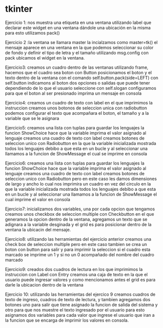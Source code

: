 # tkinter
Ejercicio 1: nos muestra una etiqueta en una ventana utilizando label
que declarar este widget en una ventana dándole una ubicación en la misma para esto utilizamos pack()

Ejercicio 2 :la ventana se llamara master la incialzamos como master=tk()
el mensaje aparece en una ventana en la que podemos seleccionar su color de fondo y definir el tipo de letra y el tamaño utilizando 
msg.config con pack ubicamos el widget en la ventana. 

Ejercicio3: creamos un cuadro dentro de las ventanas utilizando frame, 
hacemos que el cuadro sea boton con Button
posicionamos el boton y el texto dentro de la ventana con el comando self.button.pack(side=LEFT)
con self.button indicamons al boton dos opciones o salidas que puede tener dependiendo de lo que el usuario seleccione
con self.slogan configuramos para que el boton al ser presionado imprima un mensaje en consola 

Ejercicio4: creamos un cuadro de texto con label en el que imprimimos la instruccion
creamos unos botonos de seleccion unica con radiobutton podemos configurar el texto que acompañara el boton, el tamaño y a la variable que se le asignara

Ejercicio5: creamos una lista con tuplas para guardar los lenguajes 
la funcion ShowChoice hace que la variable imprima el valor asignado al lenguaje 
creamos una cuadro de texto con label 
creamos botones de seleccion unico con Radiobutton en la que la variable inicializada mostrada todos los lenguajes debibo a que esta en un bucle
y al seleccionar una llamamos a la funcion de ShowMessage el cual se imprime en consola 

Ejercicio6: creamos una lista con tuplas para guardar los lenguajes 
la funcion ShowChoice hace que la variable imprima el valor asignado al lenguaje 
creamos una cuadro de texto con label 
creamos botones de seleccion unico con Radiobutton pero en este caso les damos dimensiones de largo y ancho lo cual nos imprimira un cuadro en vez del circulo
en la que la variable inicializada mostrada todos los lenguajes debibo a que esta en un bucle
y al seleccionar una llamamos a la funcion de ShowMessage el cual imprime el valor en consola 

Ejercicio7: inicializamos dos variables, una por cada opcion que tengamos
creamos unos checkbox de seleccion multiple con Checkbutton en el que generamos la opcion dentro de la ventana, agregamos un texto que se adignara a la variable desginada
y el grid es para posicionar dentro de la ventana la ubicacin del mensaje. 

Ejercicio8: utilizando las herramientas del ejercicio anterior creamos una check box de seleccion multiple pero en este caso tambien se crea un boton con button  para salir y para imprimir la seleccion
si el cuadro esta marcado se imprime un 1 y si no un 0 acompañado del nombre del cuadro marcado

Ejercicio9: creados dos cuadros de lectura en los que imprimimos la instruccion con Label 
con Entry creamos una caja de texto en la que el usuario puede ingresar valores y como mencionamos antes el grid es para darle la ubicacion dentro de la ventana

Ejercicio 10: utilizando las herramientas del ejercico 9 creamos cuadros de texto de ingreso, cuadros de texto de lectura,
y tambien agregamos dos botones uno para salir que tiene asignado la funcion de salida del sistema y otro para que nos muestre el texto ingresado por el usuario
para esto asignamos dos variables para cada valor que ingrese el usuario que iran a la funcion que se encarga de imprimir los valores  en consola. 
